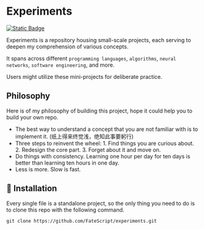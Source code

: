 
# Experiments

[![Static Badge](https://img.shields.io/badge/License-Apache%202.0-blue)](./LICENSE)

Experiments is a repository housing small-scale projects, each serving to deepen my comprehension of various concepts.

It spans across different `programming languages`, `algorithms`, `neural networks`, `software engineering`, and more.

Users might utilize these mini-projects for deliberate practice.

## Philosophy

Here is of my philosophy of building this project, hope it could help you to build your own repo.

* The best way to understand a concept that you are not familiar with is to implement it. (纸上得来终觉浅，绝知此事要躬行)
* Three steps to reinvent the wheel: 1. Find things you are curious about. 2. Redesign the core part. 3. Forget about it and move on.
* Do things with consistency. Learning one hour per day for ten days is better than learning ten hours in one day.
* Less is more. Slow is fast.

## 💾 Installation

Every single file is a standalone project, so the only thing you need to do is to clone this repo with the following command.
```shell
git clone https://github.com/FateScript/experiments.git
```
